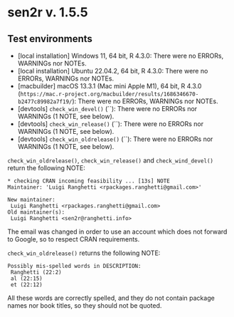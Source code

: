 # sen2r v. 1.5.5


## Test environments
* [local installation] Windows 11, 64 bit, R 4.3.0: 
  There were no ERRORs, WARNINGs nor NOTEs.
* [local installation] Ubuntu 22.04.2, 64 bit, R 4.3.0: 
  There were no ERRORs, WARNINGs nor NOTEs.
* [macbuilder] macOS 13.3.1 (Mac mini Apple M1), 64 bit, R 4.3.0
  (`https://mac.r-project.org/macbuilder/results/1686346670-b2477c89982a7f19/`):
  There were no ERRORs, WARNINGs nor NOTEs.
* [devtools] `check_win_devel()`
  (``): 
  There were no ERRORs nor WARNINGs (1 NOTE, see below).
* [devtools] `check_win_release()`
  (``): 
  There were no ERRORs nor WARNINGs (1 NOTE, see below).
* [devtools] `check_win_oldrelease()`
  (``): 
  There were no ERRORs nor WARNINGs (1 NOTE, see below).

`check_win_oldrelease()`, `check_win_release()` and `check_wind_devel()` return 
the following NOTE:
```
* checking CRAN incoming feasibility ... [13s] NOTE
Maintainer: 'Luigi Ranghetti <rpackages.ranghetti@gmail.com>'

New maintainer:
 Luigi Ranghetti <rpackages.ranghetti@gmail.com>
Old maintainer(s):
 Luigi Ranghetti <sen2r@ranghetti.info>
```
The email was changed in order to use an account which does not forward to 
Google, so to respect CRAN requirements.

`check_win_oldrelease()` returns the following NOTE:
```
Possibly mis-spelled words in DESCRIPTION:
 Ranghetti (22:2)
 al (22:15)
 et (22:12)
```
All these words are correctly spelled, and they do not contain package names
nor book titles, so they should not be quoted.